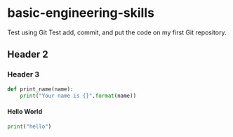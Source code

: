 # basic-engineering-skills
Test using Git
Test add, commit, and put the code on my first Git repository.

## Header 2

### Header 3

```py
def print_name(name):
    print("Your name is {}".format(name))
```

#### Hello World

```py
print("hello")
```